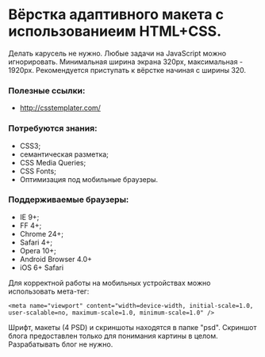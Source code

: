 # Вёрстка адаптивного макета с использованиеим HTML+CSS. 

Делать карусель не нужно. Любые задачи на JavaScript можно игнорировать. Минимальная ширина экрана 320px, максимальная - 1920px. Рекомендуется приступать к вёрстке начиная с ширины 320.

### Полезные ссылки:

- http://csstemplater.com/

### Потребуются знания:

- CSS3;
- семантическая разметка;
- CSS Media Queries;
- CSS Fonts;
- Оптимизация под мобильные браузеры.

### Поддерживаемые браузеры:

- IE 9+;
- FF 4+;
- Chrome 24+;
- Safari 4+;
- Opera 10+;
- Android Browser 4.0+
- iOS 6+ Safari

Для корректной работы на мобильных устройствах можно использовать мета-тег:

    <meta name="viewport" content="width=device-width, initial-scale=1.0, user-scalable=no, maximum-scale=1.0, minimum-scale=1.0" />

Шрифт, макеты (4 PSD) и скриншоты находятся в папке "psd". Скриншот блога предоставлен только для понимания картины в целом. Разрабатывать блог не нужно.